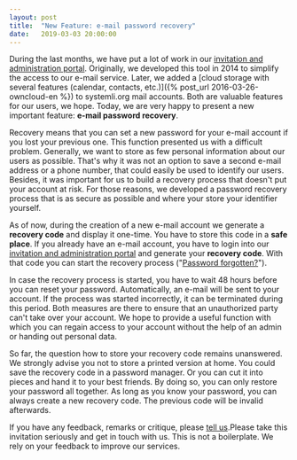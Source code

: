 ```yaml
---
layout: post
title:  "New Feature: e-mail password recovery"
date:   2019-03-03 20:00:00
---
```


During the last months, we have put a lot of work in our [invitation and administration portal](https://users.systemli.org). Originally, we developed this tool in 2014 to simplify the access to our e-mail service. Later, we added  a [cloud storage with several features (calendar, contacts, etc.)]({% post_url 2016-03-26-owncloud-en %}) to systemli.org mail accounts. Both are valuable features for our users, we hope. Today, we are very happy to present a new important feature: **e-mail password recovery**.

<!--more-->


Recovery means that you can set a new password for your e-mail account if you lost your previous one. This function presented us with a difficult problem.  Generally, we want to store as few personal information about our users as possible. That's why it was not an option to save a second e-mail address or a phone number, that could easily be used to identify our users. Besides, it was important for us to build a recovery process that doesn't put your account at risk. For those reasons, we developed a password recovery process that is as secure as possible and where your store your identifier yourself.

As of now, during the creation of a new e-mail account we generate a **recovery code** and display it one-time. You have to store this code in a **safe place**. If you already have an e-mail account, you have to login into our [invitation and administration portal](https://users.systemli.org) and generate your **recovery code**. With that code you can start the recovery process ("[Password forgotten?](https://users.systemli.org/recovery)").

In case the recovery process is started, you have to wait  48 hours before you can reset your password. Automatically, an e-mail will be sent to your account. If the process was started incorrectly, it can be terminated during this period. Both measures are there to ensure that an unauthorized party can't take over your account. We hope to provide a useful function with which you can regain access to your account without the help of an admin or handing out personal data.

So far, the question how to store your recovery code remains unanswered. We strongly advise you not to store a printed version at home. You could save the recovery code in a password manager. Or you can cut it into pieces and hand it to your best friends. By doing so,  you can only restore your password all together. As long as you know your password, you can always create a new recovery code. The previous code will be invalid afterwards. 

If you have any feedback, remarks or critique, please [tell us](/en/kontakt.html).Please take this invitation seriously and get in touch with us. This is not a boilerplate.  We rely on your feedback to improve our services.
